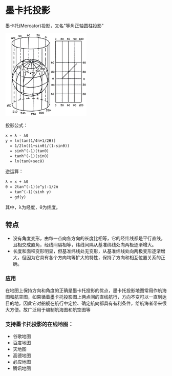 #   墨卡托投影
墨卡托(Mercator)投影，又名"等角正轴圆柱投影"

![](../../assets/2.gif "墨卡托投影示意图")

投影公式：

    x = λ - λ0 
    y = ln[tan(1/4π+1/2θ)] 
      = 1/2ln((1+sinθ)/(1-sinθ)) 
      = sinh^(-1)(tanθ) 
      = tanh^(-1)(sinθ) 
      = ln(tanθ+secθ)
逆运算：

    λ = x + λ0
    θ = 2tan^(-1)(e^y)-1/2π 
      = tan^(-1)(sinh y) 
      = gd(y) 

其中，λ为经度，θ为纬度。

## 特点
- 没有角度变形，由每一点向各方向的长度比相等，它的经纬线都是平行直线，且相交成直角，经线间隔相等，纬线间隔从基准纬线处向两极逐渐增大。
- 长度和面积变形明显，但基准纬线处无变形，从基准纬线处向两极变形逐渐增大，但因为它具有各个方向均等扩大的特性，保持了方向和相互位置关系的正确。

### 应用
在地图上保持方向和角度的正确是墨卡托投影的优点，墨卡托投影地图常用作航海图和航空图，如果循着墨卡托投影图上两点间的直线航行，方向不变可以一直到达目的地，因此它对船舰在航行中定位、确定航向都具有有利条件，给航海者带来很大方便。故广泛用于编制航海图和航空图等

### 支持墨卡托投影的在线地图：
- 谷歌地图
- 百度地图
- 天地图
- 高德地图
- 必应地图
- 腾讯地图

